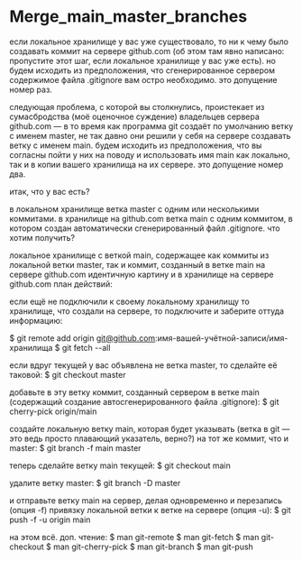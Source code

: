 # Merge_main_master_branches
если локальное хранилище у вас уже существовало, то ни к чему было создавать коммит на сервере github.com (об этом там явно написано: пропустите этот шаг, если локальное хранилище у вас уже есть). но будем исходить из предположения, что сгенерированное сервером содержимое файла .gitignore вам остро необходимо. это допущение номер раз.

следующая проблема, с которой вы столкнулись, проистекает из сумасбродства (моё оценочное суждение) владельцев сервера github.com — в то время как программа git создаёт по умолчанию ветку с именем master, не так давно они решили у себя на сервере создавать ветку с именем main. будем исходить из предположения, что вы согласны пойти у них на поводу и использовать имя main как локально, так и в копии вашего хранилища на их сервере. это допущение номер два.

итак, что у вас есть?

в локальном хранилище ветка master с одним или несколькими коммитами.
в хранилище на github.com ветка main с одним коммитом, в котором создан автоматически сгенерированный файл .gitignore.
что хотим получить?

локальное хранилище с веткой main, содержащее как коммиты из локальной ветки master, так и коммит, созданный в ветке main на сервере github.com
идентичную картину и в хранилище на сервере github.com
план действий:

если ещё не подключили к своему локальному хранилищу то хранилище, что создали на сервере, то подключите и заберите оттуда информацию:

$ git remote add origin git@github.com:имя-вашей-учётной-записи/имя-хранилища
$ git fetch --all

если вдруг текущей у вас объявлена не ветка master, то сделайте её таковой:
$ git checkout master

добавьте в эту ветку коммит, созданный сервером в ветке main (содержащий создание автосгенерированного файла .gitignore):
$ git cherry-pick origin/main

создайте локальную ветку main, которая будет указывать (ветка в git — это ведь просто плавающий указатель, верно?) на тот же коммит, что и master:
$ git branch -f main master

теперь сделайте ветку main текущей:
$ git checkout main

удалите ветку master:
$ git branch -D master

и отправьте ветку main на сервер, делая одновременно и перезапись (опция -f) привязку локальной ветки к ветке на сервере (опция -u):
$ git push -f -u origin main

на этом всё. доп. чтение:
$ man git-remote
$ man git-fetch
$ man git-checkout
$ man git-cherry-pick
$ man git-branch
$ man git-push
